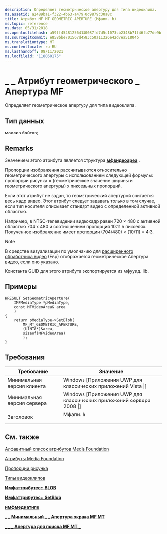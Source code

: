 ```yaml
---
description: Определяет геометрическое апертуру для типа видеоклипа.
ms.assetid: a2489ba1-f322-4b63-a479-0d9879c30a8c
title: Атрибут MF_MT_GEOMETRIC_APERTURE (Мфапи. h)
ms.topic: reference
ms.date: 05/31/2018
ms.openlocfilehash: a59ff454812564180087fd7d5c1073cb2348b71f46fb77de9bf01021c2c5d62e
ms.sourcegitcommit: e858bbe701567d4583c50a11326e42d7ea51804b
ms.translationtype: MT
ms.contentlocale: ru-RU
ms.lasthandoff: 08/11/2021
ms.locfileid: "118060175"
---
```

# <a name="mf_mt_geometric_aperture-attribute"></a>\_ \_ Атрибут геометрического \_ Апертура MF

Определяет геометрическое апертуру для типа видеоклипа.

## <a name="data-type"></a>Тип данных

массив байтов;

## <a name="remarks"></a>Remarks

Значением этого атрибута является структура [**мфвидеоареа**](/windows/desktop/api/mfobjects/ns-mfobjects-mfvideoarea) .

Пропорции изображения рассчитываются относительно геометрического апертуры с использованием следующей формулы: пропорции рисунка = (геометрическое значение ширины и геометрического апертуры) x пиксельных пропорций.

Если этот атрибут не задан, то геометрический апертурой считается весь кадр видео. Этот атрибут следует задавать только в том случае, если тип носителя описывает стандарт видео с определенной активной областью.

Например, в NTSC-телевидении видеокадр равен 720 × 480 с активной областью 704 x 480 и соотношением пропорций 10:11 в пикселях. Полученное изображение имеет пропорции (704/480) × (10/11) = 4:3.

> [!Note]  
> В средстве визуализации по умолчанию для [расширенного обработчика видео](enhanced-video-renderer.md) (Евр) отображается геометрическое Апертура видео, если оно указано.

 

Константа GUID для этого атрибута экспортируется из мфууид. lib.

## <a name="examples"></a>Примеры


```
HRESULT SetGeometricAperture(
    IMFMediaType *pMediaType, 
    const MFVideoArea& area
    )
{
    return pMediaType->SetBlob(
        MF_MT_GEOMETRIC_APERTURE, 
        (UINT8*)&area, 
        sizeof(MFVideoArea)
        );
}
```



## <a name="requirements"></a>Требования



| Требование | Значение |
|-------------------------------------|------------------------------------------------------------------------------------|
| Минимальная версия клиента<br/> | Windows \[Приложения UWP для классических приложений Vista \|\]<br/>                              |
| Минимальная версия сервера<br/> | Windows \[Приложения UWP для классических приложений сервера 2008 \|\]<br/>                        |
| Заголовок<br/>                   | <dl> <dt>Мфапи. h</dt> </dl> |



## <a name="see-also"></a>См. также

<dl> <dt>

[Алфавитный список атрибутов Media Foundation](alphabetical-list-of-media-foundation-attributes.md)
</dt> <dt>

[Атрибуты Media Foundation](media-foundation-attributes.md)
</dt> <dt>

[Пропорции рисунка](picture-aspect-ratio.md)
</dt> <dt>

[Типы видеоклипов](video-media-types.md)
</dt> <dt>

[**Имфаттрибутес:: BLOB**](/windows/desktop/api/mfobjects/nf-mfobjects-imfattributes-getblob)
</dt> <dt>

[**Имфаттрибутес:: SetBlob**](/windows/desktop/api/mfobjects/nf-mfobjects-imfattributes-setblob)
</dt> <dt>

[**имфмедиатипе**](/windows/desktop/api/mfobjects/nn-mfobjects-imfmediatype)
</dt> <dt>

[**\_ \_ Минимальный \_ \_ Апертура экрана MF MT**](mf-mt-minimum-display-aperture-attribute.md)
</dt> <dt>

[**\_ \_ \_ Апертура для поиска MF MT \_**](mf-mt-pan-scan-aperture-attribute.md)
</dt> </dl>

 

 





